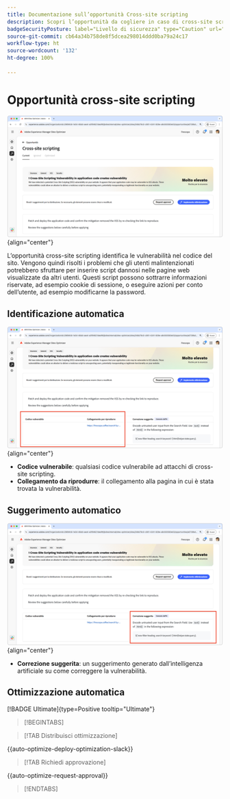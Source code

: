 ```yaml
---
title: Documentazione sull’opportunità Cross-site scripting
description: Scopri l’opportunità da cogliere in caso di cross-site scripting e come identificare e correggere le vulnerabilità relative alla sicurezza dei siti.
badgeSecurityPosture: label="Livello di sicurezza" type="Caution" url="../../opportunity-types/security-posture.md" tooltip="Livello di sicurezza"
source-git-commit: cb64a34b758de8f5dcea298014ddd0ba79a24c17
workflow-type: ht
source-wordcount: '132'
ht-degree: 100%

---
```



# Opportunità cross-site scripting

![Opportunità cross-site](./assets/cross-site-scripting/hero.png){align="center"}

L’opportunità cross-site scripting identifica le vulnerabilità nel codice del sito. Vengono quindi risolti i problemi che gli utenti malintenzionati potrebbero sfruttare per inserire script dannosi nelle pagine web visualizzate da altri utenti. Questi script possono sottrarre informazioni riservate, ad esempio cookie di sessione, o eseguire azioni per conto dell’utente, ad esempio modificarne la password.

## Identificazione automatica

![Identificazione automatica di opportunità cross-site scripting](./assets/cross-site-scripting/auto-identify.png){align="center"}

* **Codice vulnerabile**: qualsiasi codice vulnerabile ad attacchi di cross-site scripting.
* **Collegamento da riprodurre**: il collegamento alla pagina in cui è stata trovata la vulnerabilità.

## Suggerimento automatico

![Suggerimento automatico per opportunità di cross-site scripting](./assets/cross-site-scripting/auto-suggest.png){align="center"}

* **Correzione suggerita**: un suggerimento generato dall’intelligenza artificiale su come correggere la vulnerabilità.

## Ottimizzazione automatica

[!BADGE Ultimate]{type=Positive tooltip="Ultimate"}

>[!BEGINTABS]

>[!TAB Distribuisci ottimizzazione]

{{auto-optimize-deploy-optimization-slack}}

>[!TAB Richiedi approvazione]

{{auto-optimize-request-approval}}

>[!ENDTABS]
